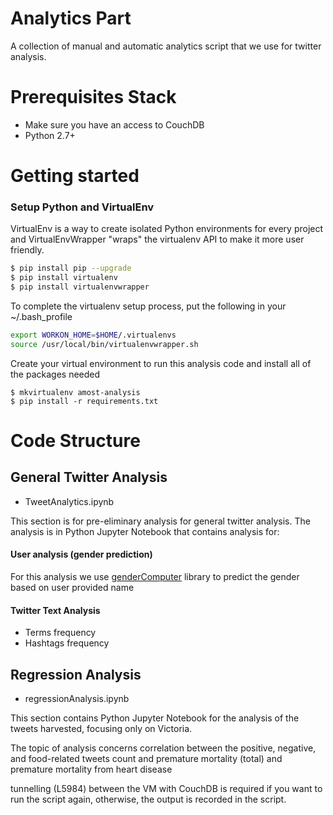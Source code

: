 # Analytics Part

A collection of manual and automatic analytics script that we use for twitter analysis.

# Prerequisites Stack
- Make sure you have an access to CouchDB
- Python 2.7+

# Getting started
### Setup Python and VirtualEnv
VirtualEnv is a way to create isolated Python environments for every project and VirtualEnvWrapper "wraps" the virtualenv API to make it more user friendly.

```bash
$ pip install pip --upgrade
$ pip install virtualenv
$ pip install virtualenvwrapper
```

To complete the virtualenv setup process, put the following in your ~/.bash_profile
```bash
export WORKON_HOME=$HOME/.virtualenvs
source /usr/local/bin/virtualenvwrapper.sh
```

Create your virtual environment to run this analysis code and install all of the packages needed

    $ mkvirtualenv amost-analysis
    $ pip install -r requirements.txt

# Code Structure

General Twitter Analysis
------------------------

- TweetAnalytics.ipynb

This section is for pre-eliminary analysis for general twitter analysis. The analysis is in Python Jupyter Notebook that contains analysis for:

#### User analysis (gender prediction)
For this analysis we use [genderComputer](https://github.com/tue-mdse/genderComputer) library to predict the gender based on user provided name

#### Twitter Text Analysis
- Terms frequency
- Hashtags frequency




Regression Analysis
-------------------

- regressionAnalysis.ipynb

This section contains Python Jupyter Notebook for the analysis of the tweets harvested, focusing only on Victoria.

The topic of analysis concerns correlation between the positive, negative, and food-related tweets count and premature mortality (total) and premature mortality from heart disease

tunnelling (L5984) between the VM with CouchDB is required if you want to run the script again, otherwise, the output is recorded in the script.
